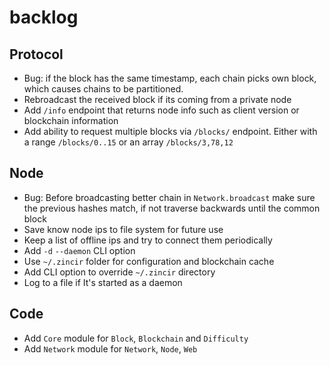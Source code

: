 # backlog

## Protocol

- Bug: if the block has the same timestamp, each chain picks own block,
  which causes chains to be partitioned.
- Rebroadcast the received block if its coming from a private node
- Add `/info` endpoint that returns node info such as client version or blockchain
  information
- Add ability to request multiple blocks via `/blocks/` endpoint. Either with
  a range `/blocks/0..15` or an array `/blocks/3,78,12`

## Node

- Bug: Before broadcasting better chain in `Network.broadcast` make sure the
  previous hashes match, if not traverse backwards until the common block
- Save know node ips to file system for future use
- Keep a list of offline ips and try to connect them periodically
- Add `-d` `--daemon` CLI option
- Use `~/.zincir` folder for configuration and blockchain cache
- Add CLI option to override `~/.zincir` directory
- Log to a file if It's started as a daemon

## Code

- Add `Core` module for `Block`, `Blockchain` and `Difficulty`
- Add `Network` module for `Network`, `Node`, `Web`
